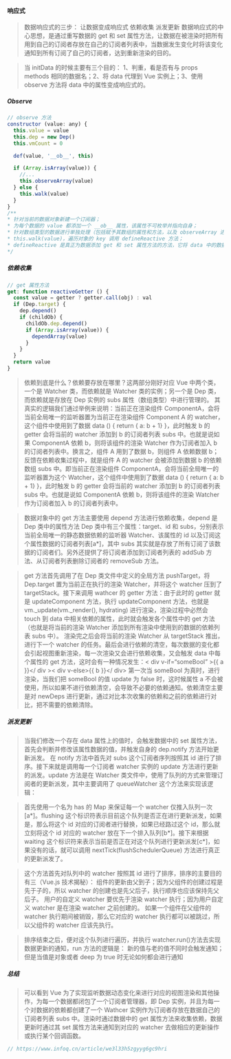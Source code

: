#### 响应式
> 数据响应式的三步： 让数据变成响应式 依赖收集 派发更新
> 数据响应式的中心思想，是通过重写数据的 get 和 set 属性方法，让数据在被渲染时把所有用到自己的订阅者存放在自己的订阅者列表中，当数据发生变化时将该变化通知到所有订阅了自己的订阅者，达到重新渲染的目的。
 
> 当 initData 的时候主要有三个目的： 1、判重，看是否有与 props methods 相同的数据名；2、将 data 代理到 Vue 实例上；3、使用 observe 方法将 data 中的属性变成响应式的。

##### Observe
```javascript
// observe 方法
constructor (value: any) {
  this.value = value
  this.dep = new Dep()
  this.vmCount = 0

  def(value, '__ob__', this)

  if (Array.isArray(value)) {
    //...
    this.observeArray(value)
  } else {
    this.walk(value)
  }
}
/**
* 针对当前的数据对象新建一个订阅器；
* 为每个数据的 value 都添加一个 __ob__ 属性，该属性不可枚举并指向自身；
* 针对数组类型的数据进行单独处理（包括赋予其数组的属性和方法，以及 observeArray 进行的数组类型数据的响应式）；
* this.walk(value)，遍历对象的 key 调用 defineReactive 方法；
* defineReactive 是真正为数据添加 get 和 set 属性方法的方法，它将 data 中的数据定义一个响应式对象，并给该对象设置 get 和 set 属性方法，其中 get 方法是对依赖进行收集， set 方法是当数据改变时通知 Watcher 派发更新。
*/

```

##### 依赖收集
```javascript
// get 属性方法
get: function reactiveGetter () {
  const value = getter ? getter.call(obj) : val
  if (Dep.target) {
    dep.depend()
    if (childOb) {
      childOb.dep.depend()
      if (Array.isArray(value)) {
        dependArray(value)
      }
    }
  }
  return value
}
```

> 依赖到底是什么？依赖要存放在哪里？这两部分刚好对应 Vue 中两个类，一个是 Watcher 类，而依赖就是 Watcher 类的实例；另一个是 Dep 类，而依赖就是存放在 Dep 实例的 subs 属性（数组类型）中进行管理的。
> 其真实的逻辑我们通过举例来说明：当前正在渲染组件 ComponentA，会将当前全局唯一的监听器置为当前正在渲染组件 Component A 的 watcher，这个组件中使用到了数据 data () { return { a: b + 1} }，此时触发 b 的 getter 会将当前的 watcher 添加到 b 的订阅者列表 subs 中。也就是说如果 ComponentA 依赖 b，则将该组件的渲染 Watcher 作为订阅者加入 b 的订阅者列表中。换言之，组件 A 用到了数据 b，则组件 A 依赖数据 b；反馈在依赖收集过程中，就是组件 A 的 watcher 会被添加到数据 b 的依赖数组 subs 中。即当前正在渲染组件 ComponentA，会将当前全局唯一的监听器置为这个 Watcher，这个组件中使用到了数据 data () { return { a: b + 1} }，此时触发 b 的 getter 会将当前的 watcher 添加到 b 的订阅者列表 subs 中。也就是说如 ComponentA 依赖 b，则将该组件的渲染 Watcher 作为订阅者加入 b 的订阅者列表中。

> 数据对象中的 get 方法主要使用 depend 方法进行依赖收集，depend 是 Dep 类中的属性方法
> Dep 类中有三个属性：target、id 和 subs，分别表示当前全局唯一的静态数据依赖的监听器 Watcher、该属性的 id 以及订阅这个属性数据的订阅者列表[a*]，其中 subs 其实就是存放了所有订阅了该数据的订阅者们。另外还提供了将订阅者添加到订阅者列表的 addSub 方法、从订阅者列表删除订阅者的 removeSub 方法。

> get 方法首先调用了在 Dep 类文件中定义的全局方法 pushTarget，将 Dep.target 置为当前正在执行的渲染 Watcher，并将这个 watcher 压到了 targetStack。接下来调用 wathcer 的 getter 方法：由于此时的 getter 就是 updateComponent 方法，执行 updateComponent 方法，也就是 vm._update(vm._render(), hydrating) 进行渲染，渲染过程中必然会 touch 到 data 中相关依赖的属性，此时就会触发各个属性中的 get 方法（也就是将当前的渲染 Watcher 添加到所有渲染中使用到的数据的依赖列表 subs 中）。
> 渲染完之后会将当前的渲染 Watcher 从 targetStack 推出，进行下一个 watcher 的任务。最后会进行依赖的清空，每次数据的变化都会引起视图重新渲染，每一次渲染又会进行依赖收集，又会触发 data 中每个属性的 get 方法，这时会有一种情况发生：< div v-if=“someBool” >{{ a }}</ div >< div v-else>{{ b }}</ div> 第一次当 someBool 为真时，进行渲染，当我们把 someBool 的值 update 为 false 时，这时候属性 a 不会被使用，所以如果不进行依赖清空，会导致不必要的依赖通知。依赖清空主要是对 newDeps 进行更新，通过对比本次收集的依赖和之前的依赖进行对比，把不需要的依赖清除。


##### 派发更新
> 当我们修改一个存在 data 属性上的值时，会触发数据中的 set 属性方法，首先会判断并修改该属性数据的值，并触发自身的 dep.notify 方法开始更新派发。
> 在 notify 方法中首先对 subs 这个订阅者序列按照其 id 进行了排序。接下来就是调用每一个订阅者 watcher 实例的 update 方法进行更新的派发。update 方法是在 Watcher 类文件中，使用了队列的方式来管理订阅者的更新派发，其中主要调用了 queueWatcher 这个方法来实现该逻辑：

> 首先使用一个名为 has 的 Map 来保证每一个 watcher 仅推入队列一次[a*]。flushing 这个标识符表示目前这个队列是否正在进行更新派发，如果是，那么将这个 id 对应的订阅者进行替换，如果已经路过这个 id，那么就立刻将这个 id 对应的 watcher 放在下一个排入队列[b*]。接下来根据 waiting 这个标识符来表示当前是否正在对这个队列进行更新派发[c*]，如果没有的话，就可以调用 nextTick(flushSchedulerQueue) 方法进行真正的更新派发了。

> 这个方法首先对队列中的 watcher 按照其 id 进行了排序，排序的主要目的有三（Vue.js 技术揭秘）：
组件的更新由父到子；因为父组件的创建过程是先于子的，所以 watcher 的创建也是先父后子，执行顺序也应该保持先父后子。
用户的自定义 watcher 要优先于渲染 watcher 执行；因为用户自定义 watcher 是在渲染 watcher 之前创建的。
如果一个组件在父组件的 watcher 执行期间被销毁，那么它对应的 watcher 执行都可以被跳过，所以父组件的 watcher 应该先执行。

> 排序结束之后，便对这个队列进行遍历，并执行 watcher.run()方法去实现数据更新的通知，run 方法的逻辑是：
> 新的值与老的值不同时会触发通知；
> 但是当值是对象或者 deep 为 true 时无论如何都会进行通知






##### 总结
> 可以看到 Vue 为了实现监听数据动态变化来进行对应的视图渲染和其他操作，为每一个数据都闭包了一个订阅者管理器，即 Dep 实例，并且为每一个对数据的依赖都创建了一个 Wathcer 实例作为订阅者存放在数据自己的订阅者列表 subs 中。渲染时通过数据中的 get 属性方法来收集依赖，数据更新时通过其 set 属性方法来通知到对应的 watcher 去做相应的更新操作或执行某个回调函数。


```javascript
// https://www.infoq.cn/article/we3l33h5zgyyg6gc9hri
```
